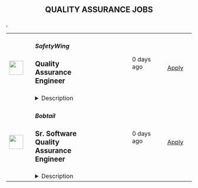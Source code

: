 <div align="center"><h2>QUALITY ASSURANCE JOBS</h2></div><table><tr>
                <td width="100" height="100" rowspan="2">
                    <img src="https://pbs.twimg.com/profile_images/1177267684574208000/54eG3WmW_400x400.jpg" width="38px" height="auto">
                </td>
                <td width="300">
                    <h5>SafetyWing</h5>
                    <h3>Quality Assurance Engineer </h3>
                </td>
                <td width="300">
                    <code></code>
                </td>
                <td width="200">
                <text>0 days ago</text>
                </td>
                <td width="100" rowspan="2">
                <a href="https://safetywing.pinpointhq.com/en/jobs/123470" align="right" target="_blank">Apply</a>
                </td>
            </tr>
            <tr>
                <td colspan="3">
                <details><summary>Description</summary>
                <h2>🧘 What we offer</h2> <div><!--block-->We operate in a fully remote work environment – work from anywhere globally.&nbsp;<br><br>You will receive an hourly salary compensation.<br><br>We are looking forward to hearing from you!</div> <div><!--block--><strong>SafetyWing</strong> (YC W18) is seeking a <strong>Quality Assurance Engineer </strong>to join our team.</div><div><!--block--><br>We are building a global social safety net, including health and retirement for remote workers worldwide, as a replacement for national welfare systems. If we succeed, we believe this will help ensure freedom and equal opportunity for everyone, and it is one of the more important tasks of our time that no one else is working on.</div> <h2>💻 Your responsibilities will include</h2>  <ul><li><!--block-->Perform manual testing.</li><li><!--block-->Identify, record, and track bugs and defects.</li><li><!--block-->Create detailed and well-structured test plans and test cases.</li><li><!--block-->Perform regression tests.</li><li><!--block-->Track the issues reported by the team.</li><li><!--block-->Work closely with engineering, design, support, and management teams to learn and shape our product and ensure the best quality.</li><li><!--block-->Stay up-to-date with new testing tools and test strategies.</li></ul> <h2>🧪 We are looking for someone who</h2> <ul><li><!--block-->Is excellent at software testing and enjoys what they do.</li><li><!--block-->Has a proven track record in software quality assurance and comprehensive knowledge of software.</li><li><!--block-->QA methodologies, tools, and processes.</li><li><!--block-->Enjoy taking ownership of a process.</li><li><!--block-->Thinks for themselves instead of copying others.</li><li><!--block-->Is creative and bold in the face of any problem.</li><li><!--block-->Is intellectually honest and has high integrity.</li><li><!--block-->Has experience with test automation frameworks such as Playwright and Cypress, this will be considered a plus.</li><li><!--block-->Has availability 20+ hours a week.</li></ul><div><!--block--><strong>😀 We like to work with people who:</strong></div><ul><li><!--block-->Want to help build a global social safety net on the Internet.</li><li><!--block-->Think for themselves instead of copying others.</li><li><!--block-->Are willing to try new things, even with the risk of failure.</li><li><!--block-->Are intellectually curious and open to new ideas.</li><li><!--block-->Are creative and bold in the face of any problems.</li><li><!--block-->Have strong integrity and do the right thing.</li></ul>
                </details>
                </td>
            </tr>,<tr>
                <td width="100" height="100" rowspan="2">
                    <img src="https://media.licdn.com/dms/image/D4E0BAQGvUyfPVBWDyg/company-logo_200_200/0/1657595552015?e=2147483647&v=beta&t=EecsDCOy3Fh_26M1noQDDIYw8-JuGKz_d1JDvcBZ-yI" width="38px" height="auto">
                </td>
                <td width="300">
                    <h5>Bobtail</h5>
                    <h3>Sr. Software Quality Assurance Engineer</h3>
                </td>
                <td width="300">
                    <code></code>
                </td>
                <td width="200">
                <text>0 days ago</text>
                </td>
                <td width="100" rowspan="2">
                <a href="https://boards.greenhouse.io/bobtail/jobs/4045424005" align="right" target="_blank">Apply</a>
                </td>
            </tr>
            <tr>
                <td colspan="3">
                <details><summary>Description</summary>
                
    

    <h2><span style="font-weight: 400;">About Bobtail</span></h2>
<p><span style="font-weight: 400;">Bobtail is dedicated to increasing happiness by eliminating inefficiencies in the supply chain.&nbsp; We envision a supply chain without friction, fraud, waste, and abuse where companies succeed based on the value they create.&nbsp;&nbsp;</span></p>
<p><span style="font-weight: 400;">We work in a unique way at Bobtail, where we value teams over individuals and encourage experimentation and iteration to constantly improve.&nbsp; Teams are given flexibility in working towards a shared purpose and given the freedom to decide how they will accomplish their goals.&nbsp;&nbsp;</span></p>
<p><span style="font-weight: 400;">If you are an out of the box thinker that takes a proactive approach in collaborating with others to solve problems and achieve your goals - we would love to talk to you.&nbsp;&nbsp;</span></p>
<p><span style="font-weight: 400;">The things we value:</span></p>
<ol>
<li style="font-weight: 400;"><span style="font-weight: 400;">Mission</span></li>
<li style="font-weight: 400;"><span style="font-weight: 400;">Teams over individuals</span></li>
<li style="font-weight: 400;"><span style="font-weight: 400;">Collaboration</span></li>
<li style="font-weight: 400;"><span style="font-weight: 400;">Communication</span></li>
<li style="font-weight: 400;"><span style="font-weight: 400;">Iteration</span></li>
<li style="font-weight: 400;"><span style="font-weight: 400;">Experimentation and failing fast</span></li>
<li style="font-weight: 400;"><span style="font-weight: 400;">Initiative and solutions oriented approach</span></li>
<li style="font-weight: 400;"><span style="font-weight: 400;">Documentation</span></li>
<li style="font-weight: 400;"><span style="font-weight: 400;">Data</span></li>
<li style="font-weight: 400;"><span style="font-weight: 400;">Mental health and work life balance</span></li>
<li style="font-weight: 400;"><span style="font-weight: 400;">Diversity</span></li>
<li style="font-weight: 400;"><span style="font-weight: 400;">Transparency</span><span style="font-weight: 400;"><br><br></span></li>
</ol>
<h2><span style="font-weight: 400;">You should apply if you have:</span></h2>
<ul>
<li style="font-weight: 400;"><span style="font-weight: 400;">Exposure to SDLC from reviewing requirements through to debugging complex systems in Production.</span></li>
<li style="font-weight: 400;"><span style="font-weight: 400;">Strong theoretical fundamentals and hands-on experience designing and implementing highly covered automated testing environments.</span></li>
<li style="font-weight: 400;"><span style="font-weight: 400;">5+ years of experience in software quality assurance engineering with demonstrated proficiency in related tools and technologies such as Selenium / Cypress, Jmeter etc.</span></li>
<li style="font-weight: 400;"><span style="font-weight: 400;">Experience in testing enterprise software, event driven microservices architecture, and distributed systems at scale.</span></li>
<li style="font-weight: 400;"><span style="font-weight: 400;">Bachelor's degree in computer science or a related engineering degree.</span></li>
</ul>
<h2><span style="font-weight: 400;">You will be responsible for:</span></h2>
<ul>
<li style="font-weight: 400;"><span style="font-weight: 400;">Work as a senior software quality assurance engineer, heading and handling both automated and manual testing of mobile apps, APIs and web apps</span></li>
<li style="font-weight: 400;"><span style="font-weight: 400;">Black box, security, regression, usability, performance, and stress testing</span></li>
<li style="font-weight: 400;"><span style="font-weight: 400;">Creating test plans and cases</span></li>
<li style="font-weight: 400;"><span style="font-weight: 400;">Ensuring test cases have a high level of test coverage.</span></li>
<li style="font-weight: 400;"><span style="font-weight: 400;">Prioritizing and executing tests</span></li>
<li style="font-weight: 400;"><span style="font-weight: 400;">Maintenance of the test environment</span></li>
<li style="font-weight: 400;"><span style="font-weight: 400;">Tracking software bugs and investigating the causes</span></li>
<li style="font-weight: 400;"><span style="font-weight: 400;">Preparing detailed test reports</span></li>
<li style="font-weight: 400;"><span style="font-weight: 400;">Pointing out problem areas</span></li>
<li style="font-weight: 400;"><span style="font-weight: 400;">Working with large scale, highly available and resilient modern financial systems.</span></li>
<li style="font-weight: 400;"><span style="font-weight: 400;">Working with automated deployment, enabling code release multiple times a day.</span></li>
<li style="font-weight: 400;"><span style="font-weight: 400;">Working with modern tools and languages that excite you.</span></li>
<li style="font-weight: 400;"><span style="font-weight: 400;">Being an integral part of a team, in addition to its culture and ways of working. Common practices include agile methodologies.</span></li>
</ul>
<h2><span style="font-weight: 400;">Some of the technologies you’ll get to work with:</span></h2>
<ul>
<li style="font-weight: 400;"><span style="font-weight: 400;">Selenium / Cypress, or suggest better alternatives.</span></li>
<li style="font-weight: 400;"><span style="font-weight: 400;">Java / Typescript / Javascript.</span></li>
<li style="font-weight: 400;"><span style="font-weight: 400;">Docker, AWS.</span></li>
</ul>
<h2><span style="font-weight: 400;">Benefits</span></h2>
<ul>
<li style="font-weight: 400;"><span style="font-weight: 400;">Monthly Mental Break Day</span></li>
<li style="font-weight: 400;"><span style="font-weight: 400;">Paid Time off</span></li>
<li style="font-weight: 400;"><span style="font-weight: 400;">Work from home (or wherever)</span></li>
<li style="font-weight: 400;"><span style="font-weight: 400;">Parental leave</span></li>
</ul>
<p><span style="font-weight: 400;"><br></span><span style="font-weight: 400;">Creating a diverse and inclusive workplace is Bobtail’s nucleus. We are an equal opportunity employer and embrace people of different backgrounds, cultures, religions, national origins, races, colors, genders, gender expressions, sexual orientations, ages, marital status, veteran status, experiences, abilities and perspective</span><span style="font-weight: 400;">s.</span><span style="font-weight: 400;"> </span><span style="font-weight: 400;"><br><br></span></p>

    

    

                </details>
                </td>
            </tr></table>